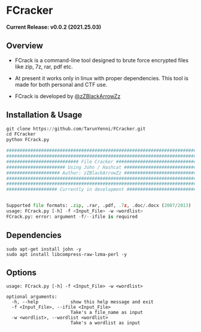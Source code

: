 # FCracker

**Current Release: v0.0.2 (2021.25.03)**


Overview
--------
- FCrack is a command-line tool designed to brute force encrypted files like zip, 7z, rar, pdf etc.
- At present it works only in linux with proper dependencies. This tool is made for both personal and CTF use.

- FCrack is developed by [@zZBlackArrowZz](https://twitter.com/zZBlackArrowZz)


Installation & Usage
------------

```python
git clone https://github.com/TarunYenni/FCracker.git
cd FCracker
python FCrack.py

############################################################################
############################################################################
########################### File Cracker ###################################
###################### Using John / Hashcat ################################
#################### Author: zZBlackArrowZz ################################
############################################################################
############################################################################
################### Currently in development ###############################


Supported file formats: .zip, .rar, .pdf, .7z, .doc/.docx (2007/2013)
usage: FCrack.py [-h] -f <Input_File> -w <wordlist>
FCrack.py: error: argument -f/--ifile is required
```

Dependencies
-----------
```
sudo apt-get install john -y
sudo apt install libcompress-raw-lzma-perl -y

```

Options
-------


```
usage: FCrack.py [-h] -f <Input_File> -w <wordlist>

optional arguments:
  -h, --help            show this help message and exit
  -f <Input_File>, --ifile <Input_File>
                        Take's a file_name as input
  -w <wordlist>, --wordlist <wordlist>
                        Take's a wordlist as input
```

